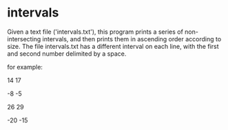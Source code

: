 # intervals

Given a text file ('intervals.txt'), this program prints a series of non-intersecting intervals, and then prints them in ascending order according to size. The file intervals.txt has a different interval on each line, with the first and second number delimited by a space.

for example:

14 17

-8 -5

26 29

-20 -15
